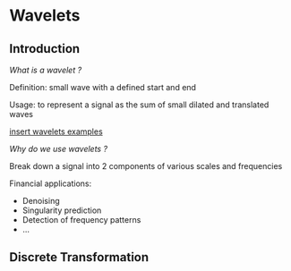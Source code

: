 # Wavelets

## Introduction

*What is a wavelet ?*


Definition: small wave with a defined start and end


Usage: to represent a signal as the sum of small dilated and translated waves

[insert wavelets examples](./Images/Wavelets_Examples.png)

*Why do we use wavelets ?*


Break down a signal into 2 components of various scales and frequencies


Financial applications:
 * Denoising
 * Singularity prediction
 * Detection of frequency patterns
 * ...


## Discrete Transformation
